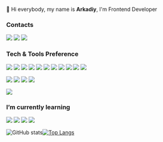 👋 Hi everybody, my name is <b>Arkadiy</b>, I'm Frontend Developer

### Contacts

<a href="https://linkedin.com/in/arkadiy-bashirov-13a4b6212" target="_blank"> <img src="https://img.shields.io/badge/-LinkedIn-blue?style=flat-square&amp;logo=Linkedin&amp;logoColor=white&amp;"></a> <a href="https://t.me/fnDev"><img src="https://img.shields.io/badge/-fnDev-1ca0f1?style=flat-square&amp;labelColor=1ca0f1&amp;logo=telegram&amp;logoColor=white&amp;"></a>
<a href="mailto:adiy.work.mail@ya.ru"> <img src="https://img.shields.io/badge/-adiy.work.mail-c14438?style=flat&amp;logo=Gmail&amp;logoColor=white"></a>

### Tech & Tools Preference

<img src="https://img.shields.io/badge/-HTML5-E34F26?style=flat&logo=html5&logoColor=white"> <img src = "https://img.shields.io/badge/-CSS3-1572B6?style=flat&logo=css3&logoColor=white">
<img src="https://img.shields.io/badge/-JavaScript-eed718?style=flat&logo=javascript&logoColor=ffffff">
<img src="https://img.shields.io/badge/-React-007ACC?style=flat&logo=react&logoColor=00c8ff">
<img src="https://img.shields.io/badge/-Redux-764ABC?style=flat-square&amp;logo=redux&amp;logoColor=white">
<img src="https://img.shields.io/badge/-TypeScript-007ACC?style=flat-square&amp;logo=typescript&amp;logoColor=white">
<img src="https://img.shields.io/badge/-Next-434242?style=flat-square&amp;logo=Next.js&amp;logoColor=white" >
<img src="https://img.shields.io/badge/-Redux Saga-EDEDED?style=flat-square&amp;logo=Redux-saga&amp;logoColor=86d46b">
<img src="https://img.shields.io/badge/-Sass-cc6699?style=flat&logo=sass&logoColor=ffffff">
<img src="https://img.shields.io/badge/-Styled_Components-db7092?style=flat-square&amp;logo=styled-components&amp;logoColor=white">
<img src="https://img.shields.io/badge/-Bootstrap-563D7C?style=flat&logo=bootstrap&logoColor=white">

<img src="http://img.shields.io/badge/-VS%20Code-007ACC?style=flat&logo=visual%20studio%20code&logoColor=white"> <img src="https://img.shields.io/badge/-Prettier-F7B93E?style=flat-square&amp;logo=prettier&amp;logoColor=white"> <img src="http://img.shields.io/badge/-Git-F1502F?style=flat&logo=git&logoColor=FFFFFF"> <img src="https://img.shields.io/badge/-GitLab-FCA121?style=flat-square&amp;logo=gitlab&amp;">

![](https://komarev.com/ghpvc/?username=AdiyDev)
### I’m currently learning

<img src="https://img.shields.io/badge/-TypeScript-007ACC?style=flat-square&amp;logo=typescript&amp;logoColor=white"> <img src="https://img.shields.io/badge/-GraphQL-E10098?style=flat-square&amp;logo=graphql&amp;"> 
<img src="https://img.shields.io/badge/-Apollo%20GraphQL-311C87?style=flat-square&amp;logo=apollo-graphql&amp;">
<img src="https://img.shields.io/badge/-RTK Query-764ABC?style=flat-square&amp;logo=redux&amp;logoColor=white">

![GitHub stats](https://github-readme-stats.vercel.app/api?username=AdiyDev&show_icons=true&hide_border=true)[![Top Langs](https://github-readme-stats.vercel.app/api/top-langs/?username=AdiyDev&layout=compact)](https://github.com/AdiyDev/github-readme-stats)

